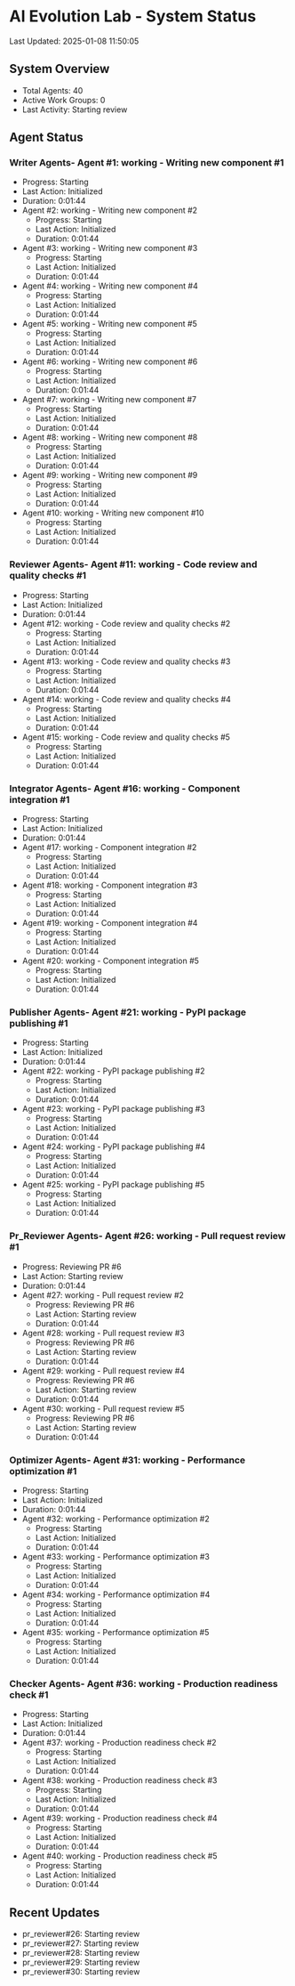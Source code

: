 # AI Evolution Lab - System Status
Last Updated: 2025-01-08 11:50:05

## System Overview
- Total Agents: 40
- Active Work Groups: 0
- Last Activity: Starting review

## Agent Status

### Writer Agents- Agent #1: working - Writing new component #1
  - Progress: Starting
  - Last Action: Initialized
  - Duration: 0:01:44
- Agent #2: working - Writing new component #2
  - Progress: Starting
  - Last Action: Initialized
  - Duration: 0:01:44
- Agent #3: working - Writing new component #3
  - Progress: Starting
  - Last Action: Initialized
  - Duration: 0:01:44
- Agent #4: working - Writing new component #4
  - Progress: Starting
  - Last Action: Initialized
  - Duration: 0:01:44
- Agent #5: working - Writing new component #5
  - Progress: Starting
  - Last Action: Initialized
  - Duration: 0:01:44
- Agent #6: working - Writing new component #6
  - Progress: Starting
  - Last Action: Initialized
  - Duration: 0:01:44
- Agent #7: working - Writing new component #7
  - Progress: Starting
  - Last Action: Initialized
  - Duration: 0:01:44
- Agent #8: working - Writing new component #8
  - Progress: Starting
  - Last Action: Initialized
  - Duration: 0:01:44
- Agent #9: working - Writing new component #9
  - Progress: Starting
  - Last Action: Initialized
  - Duration: 0:01:44
- Agent #10: working - Writing new component #10
  - Progress: Starting
  - Last Action: Initialized
  - Duration: 0:01:44

### Reviewer Agents- Agent #11: working - Code review and quality checks #1
  - Progress: Starting
  - Last Action: Initialized
  - Duration: 0:01:44
- Agent #12: working - Code review and quality checks #2
  - Progress: Starting
  - Last Action: Initialized
  - Duration: 0:01:44
- Agent #13: working - Code review and quality checks #3
  - Progress: Starting
  - Last Action: Initialized
  - Duration: 0:01:44
- Agent #14: working - Code review and quality checks #4
  - Progress: Starting
  - Last Action: Initialized
  - Duration: 0:01:44
- Agent #15: working - Code review and quality checks #5
  - Progress: Starting
  - Last Action: Initialized
  - Duration: 0:01:44

### Integrator Agents- Agent #16: working - Component integration #1
  - Progress: Starting
  - Last Action: Initialized
  - Duration: 0:01:44
- Agent #17: working - Component integration #2
  - Progress: Starting
  - Last Action: Initialized
  - Duration: 0:01:44
- Agent #18: working - Component integration #3
  - Progress: Starting
  - Last Action: Initialized
  - Duration: 0:01:44
- Agent #19: working - Component integration #4
  - Progress: Starting
  - Last Action: Initialized
  - Duration: 0:01:44
- Agent #20: working - Component integration #5
  - Progress: Starting
  - Last Action: Initialized
  - Duration: 0:01:44

### Publisher Agents- Agent #21: working - PyPI package publishing #1
  - Progress: Starting
  - Last Action: Initialized
  - Duration: 0:01:44
- Agent #22: working - PyPI package publishing #2
  - Progress: Starting
  - Last Action: Initialized
  - Duration: 0:01:44
- Agent #23: working - PyPI package publishing #3
  - Progress: Starting
  - Last Action: Initialized
  - Duration: 0:01:44
- Agent #24: working - PyPI package publishing #4
  - Progress: Starting
  - Last Action: Initialized
  - Duration: 0:01:44
- Agent #25: working - PyPI package publishing #5
  - Progress: Starting
  - Last Action: Initialized
  - Duration: 0:01:44

### Pr_Reviewer Agents- Agent #26: working - Pull request review #1
  - Progress: Reviewing PR #6
  - Last Action: Starting review
  - Duration: 0:01:44
- Agent #27: working - Pull request review #2
  - Progress: Reviewing PR #6
  - Last Action: Starting review
  - Duration: 0:01:44
- Agent #28: working - Pull request review #3
  - Progress: Reviewing PR #6
  - Last Action: Starting review
  - Duration: 0:01:44
- Agent #29: working - Pull request review #4
  - Progress: Reviewing PR #6
  - Last Action: Starting review
  - Duration: 0:01:44
- Agent #30: working - Pull request review #5
  - Progress: Reviewing PR #6
  - Last Action: Starting review
  - Duration: 0:01:44

### Optimizer Agents- Agent #31: working - Performance optimization #1
  - Progress: Starting
  - Last Action: Initialized
  - Duration: 0:01:44
- Agent #32: working - Performance optimization #2
  - Progress: Starting
  - Last Action: Initialized
  - Duration: 0:01:44
- Agent #33: working - Performance optimization #3
  - Progress: Starting
  - Last Action: Initialized
  - Duration: 0:01:44
- Agent #34: working - Performance optimization #4
  - Progress: Starting
  - Last Action: Initialized
  - Duration: 0:01:44
- Agent #35: working - Performance optimization #5
  - Progress: Starting
  - Last Action: Initialized
  - Duration: 0:01:44

### Checker Agents- Agent #36: working - Production readiness check #1
  - Progress: Starting
  - Last Action: Initialized
  - Duration: 0:01:44
- Agent #37: working - Production readiness check #2
  - Progress: Starting
  - Last Action: Initialized
  - Duration: 0:01:44
- Agent #38: working - Production readiness check #3
  - Progress: Starting
  - Last Action: Initialized
  - Duration: 0:01:44
- Agent #39: working - Production readiness check #4
  - Progress: Starting
  - Last Action: Initialized
  - Duration: 0:01:44
- Agent #40: working - Production readiness check #5
  - Progress: Starting
  - Last Action: Initialized
  - Duration: 0:01:44


## Recent Updates
- pr_reviewer#26: Starting review
- pr_reviewer#27: Starting review
- pr_reviewer#28: Starting review
- pr_reviewer#29: Starting review
- pr_reviewer#30: Starting review
